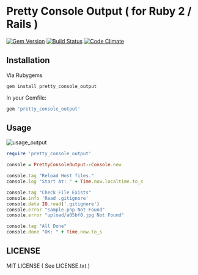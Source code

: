 Pretty Console Output ( for Ruby 2 / Rails )
=================================================

[![Gem Version](https://badge.fury.io/rb/pretty_console_output.svg)](https://badge.fury.io/rb/pretty_console_output)
[![Build Status](https://travis-ci.org/guanting112/pretty_console_output.svg?branch=master)](https://travis-ci.org/guanting112/pretty_console_output)
[![Code Climate](https://codeclimate.com/github/guanting112/pretty_console_output/badges/gpa.svg)](https://codeclimate.com/github/guanting112/pretty_console_output)

Installation
--------

Via Rubygems

```shell
gem install pretty_console_output
```

In your Gemfile:

```ruby
gem 'pretty_console_output'
```

Usage
--------

![usage_output](http://i.imgur.com/NmZh9CR.png)

```ruby
require 'pretty_console_output' 

console = PrettyConsoleOutput::Console.new

console.tag "Reload Host files."
console.log "Start At: " + Time.now.localtime.to_s

console.tag "Check File Exists"
console.info 'Read .gitignore'
console.data IO.read('.gitignore')
console.error "sample.php Not Found"
console.error "upload/a05bf0.jpg Not Found"

console.tag "All Done"
console.done "OK: " + Time.now.to_s
```


LICENSE
--------

MIT LICENSE ( See LICENSE.txt ) 